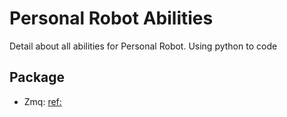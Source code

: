Personal Robot Abilities
========================
Detail about all abilities for Personal Robot. Using python to code

Package
-------
- Zmq: [ref:](https://learning-0mq-with-pyzmq.readthedocs.io/en/latest/pyzmq/pyzmq.html)
